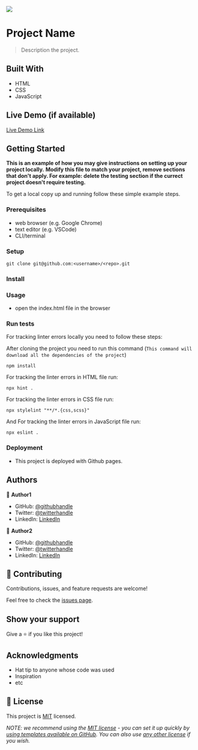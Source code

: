 ![](https://img.shields.io/badge/Microverse-blueviolet)

# Project Name

> Description the project.


## Built With

- HTML
- CSS
- JavaScript

## Live Demo (if available)

[Live Demo Link](https://livedemo.com)


## Getting Started

**This is an example of how you may give instructions on setting up your project locally.**
**Modify this file to match your project, remove sections that don't apply. For example: delete the testing section if the currect project doesn't require testing.**


To get a local copy up and running follow these simple example steps.

### Prerequisites
* web browser (e.g. Google Chrome)
* text editor (e.g. VSCode)
* CLI/terminal

### Setup

```
git clone git@github.com:<username>/<repo>.git
```

### Install

### Usage

* open the index.html file in the browser

### Run tests

For tracking linter errors locally you need to follow these steps:

After cloning the project you need to run this command (`This command will download all the dependencies of the project`)

```
npm install
```

For tracking the linter errors in HTML file run:

```
npx hint .
```
For tracking the linter errors in CSS file run:
```
npx stylelint "**/*.{css,scss}"
```

And For tracking the linter errors in JavaScript file run:
```
npx eslint .
```

### Deployment
* This project is deployed with Github pages.



## Authors

👤 **Author1**

- GitHub: [@githubhandle](https://github.com/githubhandle)
- Twitter: [@twitterhandle](https://twitter.com/twitterhandle)
- LinkedIn: [LinkedIn](https://linkedin.com/in/linkedinhandle)

👤 **Author2**

- GitHub: [@githubhandle](https://github.com/githubhandle)
- Twitter: [@twitterhandle](https://twitter.com/twitterhandle)
- LinkedIn: [LinkedIn](https://linkedin.com/in/linkedinhandle)

## 🤝 Contributing

Contributions, issues, and feature requests are welcome!

Feel free to check the [issues page](../../issues/).

## Show your support

Give a ⭐️ if you like this project!

## Acknowledgments

- Hat tip to anyone whose code was used
- Inspiration
- etc

## 📝 License

This project is [MIT](./MIT.md) licensed.

_NOTE: we recommend using the [MIT license](https://choosealicense.com/licenses/mit/) - you can set it up quickly by [using templates available on GitHub](https://docs.github.com/en/communities/setting-up-your-project-for-healthy-contributions/adding-a-license-to-a-repository). You can also use [any other license](https://choosealicense.com/licenses/) if you wish._
